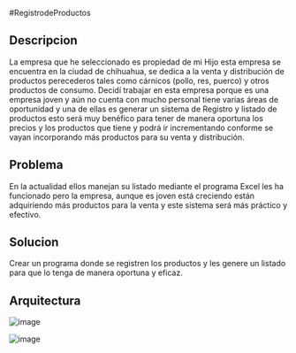 #RegistrodeProductos

## Descripcion

La empresa que he seleccionado es propiedad de mi Hijo esta empresa se encuentra en la ciudad de chihuahua, se dedica a la venta y distribución de productos perecederos tales como cárnicos (pollo, res, puerco) y otros productos de consumo.
Decidí trabajar en esta empresa porque es una empresa joven y aún no cuenta con mucho personal tiene varias áreas de oportunidad y una de ellas es generar un sistema de Registro y listado de productos esto será muy benéfico para tener de manera oportuna
los precios y los productos que tiene y podrá ir incrementando conforme se vayan incorporando más productos para su venta y distribución. 

## Problema

En la actualidad ellos manejan su listado mediante el programa Excel les ha funcionado pero la empresa, aunque es joven está creciendo están adquiriendo más productos para la venta y este sistema será más práctico y efectivo.


## Solucion

Crear un programa donde se registren los productos y  les genere un listado para que lo tenga de manera oportuna y eficaz.


## Arquitectura

![image](https://github.com/Mitarea2/RegistrodeProductos/assets/157772104/5f8cafe7-5112-46b3-aad4-3d053a4a1bbe)

![image](https://github.com/Mitarea2/RegistrodeProductos/assets/157772104/54eff5dc-58bc-40e5-80ce-1949c7e52880)



